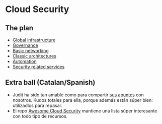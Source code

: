 # Cloud Security

## The plan

* [Global infrastructure](01-AWS)
* [Governance](02-IAM)
* [Basic networking](03-Networking)
* [Classic architectures](04-Classic)
* [Automation](05-Automation)
* [Security related services](06-SecurityServices)

## Extra ball (Catalan/Spanish)

* Judit ha sido tan amable como para compartir [sus apuntes](A0-ApuntsJudit) con nosotros. Kudos totales para ella, porque además están súper bien: utilizadlos para repasar.
* El repo [Awesome Cloud Security](https://github.com/Funkmyster/awesome-cloud-security) mantiene una lista súper interesante con todo tipo de recursos.
